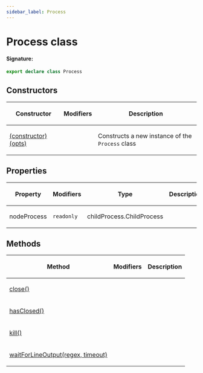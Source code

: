 ```yaml
---
sidebar_label: Process
---
```


# Process class

#### Signature:

```typescript
export declare class Process
```

## Constructors

<table><thead><tr><th>

Constructor

</th><th>

Modifiers

</th><th>

Description

</th></tr></thead>
<tbody><tr><td>

<span id="_constructor_">[(constructor)(opts)](./browsers.process._constructor_.md)</span>

</td><td>

</td><td>

Constructs a new instance of the `Process` class

</td></tr>
</tbody></table>

## Properties

<table><thead><tr><th>

Property

</th><th>

Modifiers

</th><th>

Type

</th><th>

Description

</th></tr></thead>
<tbody><tr><td>

<span id="nodeprocess">nodeProcess</span>

</td><td>

`readonly`

</td><td>

childProcess.ChildProcess

</td><td>

</td></tr>
</tbody></table>

## Methods

<table><thead><tr><th>

Method

</th><th>

Modifiers

</th><th>

Description

</th></tr></thead>
<tbody><tr><td>

<span id="close">[close()](./browsers.process.close.md)</span>

</td><td>

</td><td>

</td></tr>
<tr><td>

<span id="hasclosed">[hasClosed()](./browsers.process.hasclosed.md)</span>

</td><td>

</td><td>

</td></tr>
<tr><td>

<span id="kill">[kill()](./browsers.process.kill.md)</span>

</td><td>

</td><td>

</td></tr>
<tr><td>

<span id="waitforlineoutput">[waitForLineOutput(regex, timeout)](./browsers.process.waitforlineoutput.md)</span>

</td><td>

</td><td>

</td></tr>
</tbody></table>
